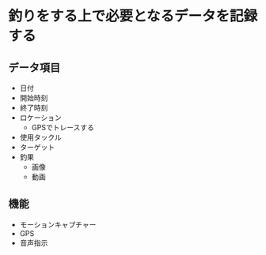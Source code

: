 # 釣りをする上で必要となるデータを記録する

## データ項目
* 日付
* 開始時刻
* 終了時刻
* ロケーション
  * GPSでトレースする
* 使用タックル
* ターゲット
* 釣果
  * 画像
  * 動画

## 機能
* モーションキャプチャー
* GPS
* 音声指示
